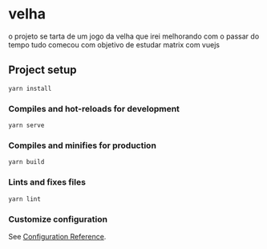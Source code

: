 # velha

o projeto se tarta de um jogo da velha que irei melhorando com o passar do tempo tudo comecou com 
objetivo de estudar matrix com vuejs

## Project setup
```
yarn install
```

### Compiles and hot-reloads for development
```
yarn serve
```

### Compiles and minifies for production
```
yarn build
```

### Lints and fixes files
```
yarn lint
```

### Customize configuration
See [Configuration Reference](https://cli.vuejs.org/config/).
